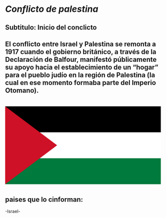 # ***Conflicto de palestina***

## Subtitulo: Inicio del conclicto

## El conflicto entre Israel y Palestina se remonta a 1917 cuando el gobierno británico, a través de la Declaración de Balfour, manifestó públicamente su apoyo hacia el establecimiento de un “hogar” para el pueblo judío en la región de Palestina (la cual en ese momento formaba parte del Imperio Otomano).

# ![img_2.png](img_2.png)

## paises que lo cinforman: 

-Israel-







 




